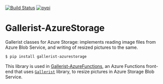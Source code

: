 [![Build Status](https://dev.azure.com/robertoprevato/Nest/_apis/build/status/RobertoPrevato.Gallerist-AzureStorage?branchName=master)](https://dev.azure.com/robertoprevato/Nest/_build/latest?definitionId=27&branchName=master) [![pypi](https://img.shields.io/pypi/v/gallerist-azurestorage.svg?color=blue)](https://pypi.org/project/gallerist-azurestorage/)

# Gallerist-AzureStorage
Gallerist classes for Azure Storage: implements reading image files from Azure Blob Service, and writing of resized pictures to the same.

```bash
$ pip install gallerist-azurestorage
```

This library is used in [Gallerist-AzureFunctions](https://github.com/RobertoPrevato/Gallerist-AzureFunctions), an Azure Functions front-end that uses [`Gallerist`](https://github.com/RobertoPrevato/Gallerist) library, to resize pictures
in Azure Storage Blob Service.
